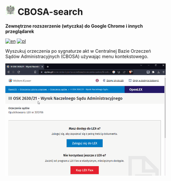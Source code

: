 # ![Icon](icon32.png) CBOSA-search
**Zewnętrzne rozszerzenie (wtyczka) do Google Chrome i innych przeglądarek**

[![en](https://img.shields.io/badge/lang-en-red.svg)](https://github.com/HerrDiesel/CBOSA-search/blob/main/README.md)
[![pl](https://img.shields.io/badge/lang-pl-white.svg)](https://github.com/HerrDiesel/CBOSA-search/blob/main/README.pl.md)

Wyszukuj orzeczenia po sygnaturze akt w Centralnej Bazie Orzeczeń Sądów Administracyjnych (CBOSA) używając menu kontekstowego.

![Demo](demo.gif)
